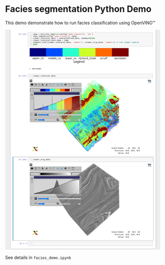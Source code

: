 # Facies segmentation Python Demo

This demo demonstrate how to run facies classification using OpenVINO&trade;

![img](demo.png)

See details in `facies_demo.ipynb` 
